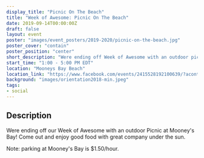 ```yaml
---
display_title: "Picnic On The Beach"
title: "Week of Awesome: Picnic On The Beach"
date: 2019-09-14T00:00:00Z
draft: false
layout: event
poster: "images/event_posters/2019-2020/picnic-on-the-beach.jpg"
poster_cover: "contain"
poster_position: "center"
short_description: "Were ending off Week of Awesome with an outdoor picnic at Mooney's Bay!"
start_time: "1:00 - 5:00 PM EDT"
location: "Mooneys Bay Beach"
location_link: "https://www.facebook.com/events/2415528192100639/?acontext=%7B%22event_action_history%22%3A[%7B%22surface%22%3A%22page%22%7D]%7D"
background: "images/orientation2018-min.jpeg"
tags:
- social
---
```


## Description

Were ending off our Week of Awesome with an outdoor Picnic at Mooney's Bay! Come out and enjoy good food with great company under the sun. 

Note: parking at Mooney's Bay is $1.50/hour.